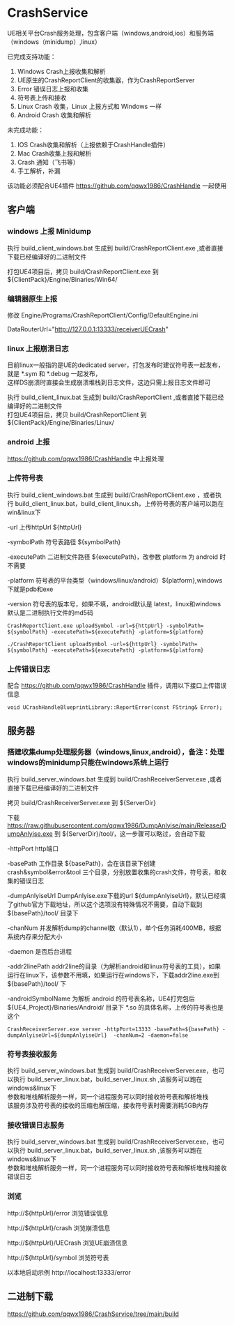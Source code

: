 # CrashService

UE相关平台Crash服务处理，包含客户端（windows,android,ios）和服务端（windows（minidump）,linux）

已完成支持功能：<br>
1) Windows Crash上报收集和解析
2) UE原生的CrashReportClient的收集器，作为CrashReportServer
2) Error 错误日志上报和收集
3) 符号表上传和接收
4) Linux Crash 收集，Linux 上报方式和 Windows 一样
5) Android Crash 收集和解析

未完成功能：<br>
1) IOS Crash收集和解析（上报依赖于CrashHandle插件）
2) Mac Crash收集上报和解析
3) Crash 通知（飞书等）
4) 手工解析，补漏

该功能必须配合UE4插件 https://github.com/qqwx1986/CrashHandle 一起使用

## 客户端
### windows 上报 Minidump

执行 build_client_windows.bat 生成到 build/CrashReportClient.exe ,或者直接下载已经编译好的二进制文件<br>

打包UE4项目后，拷贝 build/CrashReportClient.exe 到 ${ClientPack}/Engine/Binaries/Win64/

### 编辑器原生上报
修改 Engine/Programs/CrashReportClient/Config/DefaultEngine.ini

DataRouterUrl="http://127.0.0.1:13333/receiverUECrash"

### linux 上报崩溃日志

目前linux一般指的是UE的dedicated server，打包发布时建议符号表一起发布，就是 *.sym 和 *.debug 一起发布，<br>
这样DS崩溃时直接会生成崩溃堆栈到日志文件，这边只需上报日志文件即可

执行 build_client_linux.bat 生成到 build/CrashReportClient ,或者直接下载已经编译好的二进制文件<br>
打包UE4项目后，拷贝 build/CrashReportClient 到 ${ClientPack}/Engine/Binaries/Linux/

### android 上报
https://github.com/qqwx1986/CrashHandle 中上报处理

### 上传符号表
执行 build_client_windows.bat 生成到 build/CrashReportClient.exe ，或者执行 build_client_linux.bat，build_client_linux.sh，上传符号表的客户端可以跑在win&linux下

-url 上传httpUrl ${httpUrl}

-symbolPath 符号表路径 ${symbolPath}

-executePath 二进制文件路径 ${executePath}，改参数 platform 为 android 时不需要

-platform 符号表的平台类型（windows/linux/android）${platform},windows下就是pdb和exe

-version 符号表的版本号，如果不填，android默认是 latest，linux和windows默认是二进制执行文件的md5码

```shell
CrashReportClient.exe uploadSymbol -url=${httpUrl} -symbolPath= ${symbolPath} -executePath=${executePath} -platform=${platform}
    
./CrashReportClient uploadSymbol -url=${httpUrl} -symbolPath= ${symbolPath} -executePath=${executePath} -platform=${platform}
```
### 上传错误日志
配合  https://github.com/qqwx1986/CrashHandle 插件，调用以下接口上传错误信息
```shell
void UCrashHandleBlueprintLibrary::ReportError(const FString& Error);
```

## 服务器

### 搭建收集dump处理服务器（windows,linux,android），备注：处理windows的minidump只能在windows系统上运行
 
执行 build_server_windows.bat 生成到 build/CrashReceiverServer.exe ,或者直接下载已经编译好的二进制文件<br>

拷贝 build/CrashReceiverServer.exe 到 ${ServerDir}

下载 https://raw.githubusercontent.com/qqwx1986/DumpAnlyise/main/Release/DumpAnlyise.exe 到 ${ServerDir}/tool/，这一步骤可以略过，会自动下载

-httpPort http端口 

-basePath 工作目录 ${basePath}，会在该目录下创建 crash&symbol&error&tool 三个目录，分别放置收集的crash文件，符号表，和收集的错误日志

-dumpAnlyiseUrl DumpAnlyise.exe下载的url ${dumpAnlyiseUrl}，默认已经填了github官方下载地址，所以这个选项没有特殊情况不需要，自动下载到 ${basePath}/tool/ 目录下

-chanNum 并发解析dump的channel数（默认1），单个任务消耗400MB，根据系统内存来分配大小

-daemon 是否后台进程

-addr2linePath addr2line的目录（为解析android和linux符号表的工具），如果运行在linux下，该参数不用填，如果运行在windows下，下载addr2line.exe到 ${basePath}/tool/ 下

-androidSymbolName 为解析 android 的符号表名称，UE4打完包后 ${UE4_Project}/Binaries/Android/ 目录下 *.so 的具体名称，上传的符号表也是这个

```shell
CrashReceiverServer.exe server -httpPort=13333 -basePath=${basePath} -dumpAnlyiseUrl=${dumpAnlyiseUrl}  -chanNum=2 -daemon=false
```
### 符号表接收服务
执行 build_server_windows.bat 生成到 build/CrashReceiverServer.exe，也可以执行 build_server_linux.bat，build_server_linux.sh ,该服务可以跑在windows&linux下<br>
参数和堆栈解析服务一样，同一个进程服务可以同时接收符号表和解析堆栈<br>
该服务涉及符号表的接收的压缩也解压缩，接收符号表时需要消耗5GB内存

### 接收错误日志服务
执行 build_server_windows.bat 生成到 build/CrashReceiverServer.exe，也可以执行 build_server_linux.bat，build_server_linux.sh ,该服务可以跑在windows&linux下<br>
参数和堆栈解析服务一样，同一个进程服务可以同时接收符号表和解析堆栈和接收错误日志


### 浏览
http://${httpUrl}/error 浏览错误信息

http://${httpUrl}/crash 浏览崩溃信息

http://${httpUrl}/UECrash 浏览UE崩溃信息

http://${httpUrl}/symbol 浏览符号表

以本地启动示例 http://localhost:13333/error

## 二进制下载
https://github.com/qqwx1986/CrashService/tree/main/build

